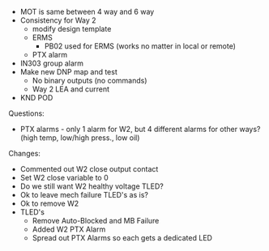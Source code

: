 - MOT is same between 4 way and 6 way
- Consistency for Way 2
	- modify design template
	- ERMS
		- PB02 used for ERMS (works no matter in local or remote)
	- PTX alarm
- IN303 group alarm
- Make new DNP map and test
	- No binary outputs (no commands)
	- Way 2 LEA and current
- KND POD

Questions:
- PTX alarms - only 1 alarm for W2, but 4 different alarms for other ways? (high temp, low/high press., low oil)


Changes:
- Commented out W2 close output contact
- Set W2 close variable to 0
- Do we still want W2 healthy voltage TLED?
- Ok to leave mech failure TLED's as is?
- Ok to remove W2 
- TLED's
	- Remove Auto-Blocked and MB Failure
	- Added W2 PTX Alarm
	- Spread out PTX Alarms so each gets a dedicated LED